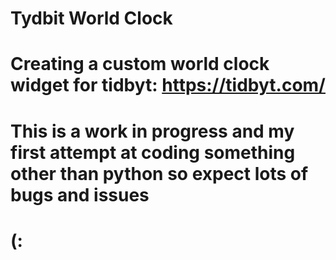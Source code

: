 # Tydbit World Clock
# Creating a custom world clock widget for tidbyt: https://tidbyt.com/ 
# This is a work in progress and my first attempt at coding something other than python so expect lots of bugs and issues
# (:
